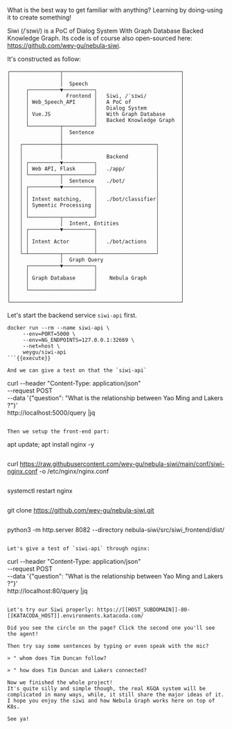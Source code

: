 What is the best way to get familiar with anything? Learning by doing-using it to create something!

Siwi (/ˈsɪwi/) is a PoC of Dialog System With Graph Database Backed Knowledge Graph. Its code is of course also open-sourced here: https://github.com/wey-gu/nebula-siwi.

It's constructed as follow:

```
┌────────────────┬──────────────────────────────────────┐
│                │                                      │
│                │  Speech                              │
│     ┌──────────▼──────────┐                           │
│     │            Frontend │   Siwi, /ˈsɪwi/           │
│     │ Web_Speech_API      │   A PoC of                │
│     │                     │   Dialog System           │
│     │ Vue.JS              │   With Graph Database     │
│     │                     │   Backed Knowledge Graph  │
│     └──────────┬──────────┘                           │
│                │  Sentence                            │
│                │                                      │
│   ┌────────────┼──────────────────────────────┐       │
│   │            │                              │       │
│   │            │              Backend         │       │
│   │ ┌──────────▼──────────┐                   │       │
│   │ │ Web API, Flask      │   ./app/          │       │
│   │ └──────────┬──────────┘                   │       │
│   │            │  Sentence    ./bot/          │       │
│   │ ┌──────────▼──────────┐                   │       │
│   │ │                     │                   │       │
│   │ │ Intent matching,    │   ./bot/classifier│       │
│   │ │ Symentic Processing │                   │       │
│   │ │                     │                   │       │
│   │ └──────────┬──────────┘                   │       │
│   │            │  Intent, Entities            │       │
│   │ ┌──────────▼──────────┐                   │       │
│   │ │                     │                   │       │
│   │ │ Intent Actor        │   ./bot/actions   │       │
│   │ │                     │                   │       │
│   └─┴──────────┬──────────┴───────────────────┘       │
│                │  Graph Query                         │
│     ┌──────────▼──────────┐                           │
│     │                     │                           │
│     │ Graph Database      │    Nebula Graph           │
│     │                     │                           │
│     └─────────────────────┘                           │
│                                                       │
└───────────────────────────────────────────────────────┘
```

Let's start the backend service `siwi-api` first.

```
docker run --rm --name siwi-api \
     --env=PORT=5000 \
     --env=NG_ENDPOINTS=127.0.0.1:32669 \
     --net=host \
     weygu/siwi-api
```{{execute}}

And we can give a test on that the `siwi-api`
```
curl --header "Content-Type: application/json" \
     --request POST \
     --data '{"question": "What is the relationship between Yao Ming and Lakers ?"}' \
     http://localhost:5000/query |jq
```{{execute}}

Then we setup the front-end part:
```
apt update; apt install nginx -y
```{{execute}}

```
curl https://raw.githubusercontent.com/wey-gu/nebula-siwi/main/conf/siwi-nginx.conf -o /etc/nginx/nginx.conf
```{{execute}}

```
systemctl restart nginx
```{{execute}}

```
git clone https://github.com/wey-gu/nebula-siwi.git
```{{execute}}

```
python3 -m http.server 8082 --directory nebula-siwi/src/siwi_frontend/dist/
```{{execute}}

Let's give a test of `siwi-api` through nginx:
```
curl --header "Content-Type: application/json" \
     --request POST \
     --data '{"question": "What is the relationship between Yao Ming and Lakers ?"}' \
     http://localhost:80/query |jq
```{{execute}}

Let's try our Siwi properly: https://[[HOST_SUBDOMAIN]]-80-[[KATACODA_HOST]].environments.katacoda.com/

Did you see the circle on the page? Click the second one you'll see the agent!

Then try say some sentences by typing or even speak with the mic?

> " whom does Tim Duncan follow?

> " how does Tim Duncan and Lakers connected?

Now we finished the whole project!
It's quite silly and simple though, the real KGQA system will be complicated in many ways, while, it still share the major ideas of it. I hope you enjoy the siwi and how Nebula Graph works here on top of K8s.

See ya!